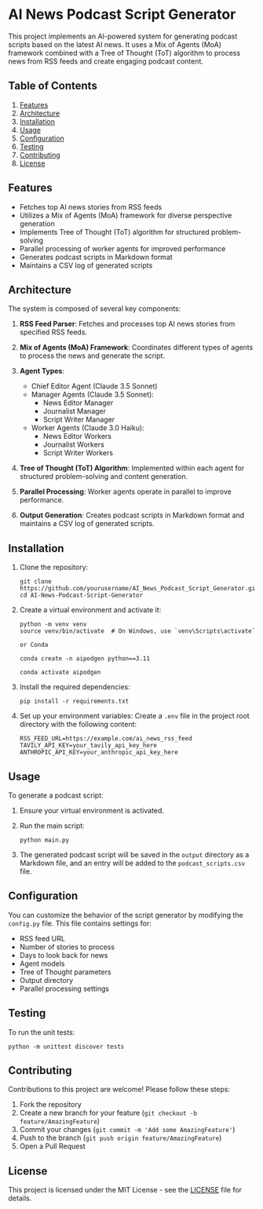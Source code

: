 # AI News Podcast Script Generator

This project implements an AI-powered system for generating podcast scripts based on the latest AI news. It uses a Mix of Agents (MoA) framework combined with a Tree of Thought (ToT) algorithm to process news from RSS feeds and create engaging podcast content.

## Table of Contents

1. [Features](#features)
2. [Architecture](#architecture)
3. [Installation](#installation)
4. [Usage](#usage)
5. [Configuration](#configuration)
6. [Testing](#testing)
7. [Contributing](#contributing)
8. [License](#license)

## Features

- Fetches top AI news stories from RSS feeds
- Utilizes a Mix of Agents (MoA) framework for diverse perspective generation
- Implements Tree of Thought (ToT) algorithm for structured problem-solving
- Parallel processing of worker agents for improved performance
- Generates podcast scripts in Markdown format
- Maintains a CSV log of generated scripts

## Architecture

The system is composed of several key components:

1. **RSS Feed Parser**: Fetches and processes top AI news stories from specified RSS feeds.

2. **Mix of Agents (MoA) Framework**: Coordinates different types of agents to process the news and generate the script.

3. **Agent Types**:
   - Chief Editor Agent (Claude 3.5 Sonnet)
   - Manager Agents (Claude 3.5 Sonnet):
     - News Editor Manager
     - Journalist Manager
     - Script Writer Manager
   - Worker Agents (Claude 3.0 Haiku):
     - News Editor Workers
     - Journalist Workers
     - Script Writer Workers

4. **Tree of Thought (ToT) Algorithm**: Implemented within each agent for structured problem-solving and content generation.

5. **Parallel Processing**: Worker agents operate in parallel to improve performance.

6. **Output Generation**: Creates podcast scripts in Markdown format and maintains a CSV log of generated scripts.

## Installation

1. Clone the repository:
   ```
   git clone https://github.com/yourusername/AI_News_Podcast_Script_Generator.git
   cd AI-News-Podcast-Script-Generator
   ```

2. Create a virtual environment and activate it:
   ```
   python -m venv venv
   source venv/bin/activate  # On Windows, use `venv\Scripts\activate`

   or Conda

   conda create -n aipodgen python==3.11

   conda activate aipodgen 

   ```

3. Install the required dependencies:
   ```
   pip install -r requirements.txt
   ```

4. Set up your environment variables:
   Create a `.env` file in the project root directory with the following content:
   ```
   RSS_FEED_URL=https://example.com/ai_news_rss_feed
   TAVILY_API_KEY=your_tavily_api_key_here
   ANTHROPIC_API_KEY=your_anthropic_api_key_here
   ```

## Usage

To generate a podcast script:

1. Ensure your virtual environment is activated.

2. Run the main script:
   ```
   python main.py
   ```

3. The generated podcast script will be saved in the `output` directory as a Markdown file, and an entry will be added to the `podcast_scripts.csv` file.

## Configuration

You can customize the behavior of the script generator by modifying the `config.py` file. This file contains settings for:

- RSS feed URL
- Number of stories to process
- Days to look back for news
- Agent models
- Tree of Thought parameters
- Output directory
- Parallel processing settings

## Testing

To run the unit tests:

```
python -m unittest discover tests
```

## Contributing

Contributions to this project are welcome! Please follow these steps:

1. Fork the repository
2. Create a new branch for your feature (`git checkout -b feature/AmazingFeature`)
3. Commit your changes (`git commit -m 'Add some AmazingFeature'`)
4. Push to the branch (`git push origin feature/AmazingFeature`)
5. Open a Pull Request

## License

This project is licensed under the MIT License - see the [LICENSE](LICENSE) file for details.


